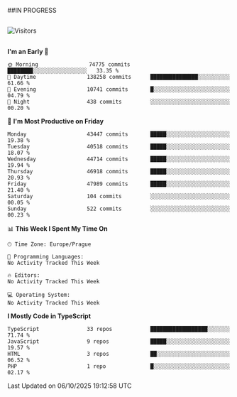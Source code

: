 ##IN PROGRESS
##
![Visitors](https://komarev.com/ghpvc/?username=petrbui&style=for-the-badge&label=Visitors+👀)



##
<!--
[![My GitHub stats](https://github-readme-stats.vercel.app/api?username=petrbui&theme=github_dark)](https://github.com/anuraghazra/github-readme-stats)

[![My wakatime stats](https://github-readme-stats.vercel.app/api/wakatime?username=petrbui&theme=github_dark)](https://github.com/anuraghazra/github-readme-stats)
-->
<!--START_SECTION:waka-->
**I'm an Early 🐤** 

```text
🌞 Morning                74775 commits       ████████░░░░░░░░░░░░░░░░░   33.35 % 
🌆 Daytime                138258 commits      ███████████████░░░░░░░░░░   61.66 % 
🌃 Evening                10741 commits       █░░░░░░░░░░░░░░░░░░░░░░░░   04.79 % 
🌙 Night                  438 commits         ░░░░░░░░░░░░░░░░░░░░░░░░░   00.20 % 
```
📅 **I'm Most Productive on Friday** 

```text
Monday                   43447 commits       █████░░░░░░░░░░░░░░░░░░░░   19.38 % 
Tuesday                  40518 commits       █████░░░░░░░░░░░░░░░░░░░░   18.07 % 
Wednesday                44714 commits       █████░░░░░░░░░░░░░░░░░░░░   19.94 % 
Thursday                 46918 commits       █████░░░░░░░░░░░░░░░░░░░░   20.93 % 
Friday                   47989 commits       █████░░░░░░░░░░░░░░░░░░░░   21.40 % 
Saturday                 104 commits         ░░░░░░░░░░░░░░░░░░░░░░░░░   00.05 % 
Sunday                   522 commits         ░░░░░░░░░░░░░░░░░░░░░░░░░   00.23 % 
```


📊 **This Week I Spent My Time On** 

```text
🕑︎ Time Zone: Europe/Prague

💬 Programming Languages: 
No Activity Tracked This Week

🔥 Editors: 
No Activity Tracked This Week

💻 Operating System: 
No Activity Tracked This Week
```

**I Mostly Code in TypeScript** 

```text
TypeScript               33 repos            ██████████████████░░░░░░░   71.74 % 
JavaScript               9 repos             █████░░░░░░░░░░░░░░░░░░░░   19.57 % 
HTML                     3 repos             ██░░░░░░░░░░░░░░░░░░░░░░░   06.52 % 
PHP                      1 repo              █░░░░░░░░░░░░░░░░░░░░░░░░   02.17 % 
```




 Last Updated on 06/10/2025 19:12:58 UTC
<!--END_SECTION:waka-->
